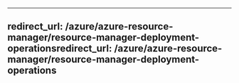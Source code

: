 ----
<a name="redirecturl-azureazure-resource-managerresource-manager-deployment-operations"></a><span data-ttu-id="ef4a8-101">redirect_url: /azure/azure-resource-manager/resource-manager-deployment-operations</span><span class="sxs-lookup"><span data-stu-id="ef4a8-101">redirect_url: /azure/azure-resource-manager/resource-manager-deployment-operations</span></span>
---